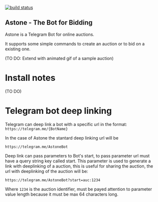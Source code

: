 [![build status](https://gitlab.com/gumino-node-apps/astone-bot/badges/master/build.svg)](https://gitlab.com/gumino-node-apps/astone-bot/commits/master)

## Astone - The Bot for Bidding

Astone is a Telegram Bot for online auctions.

It supports some simple commands to create an auction or to bid on a existing one.

(TO DO: Extend with animated gif of a sample auction)

# Install notes

(TO DO)


# Telegram bot deep linking

Telegram can deep link a bot with a specific url in the format:
`https://telegram.me/{BotName}`

In the case of Astone the stantard deep linking url will be

`https://telegram.me/AstoneBot`

Deep link can pass parameters to Bot's start, to pass parameter url must have a query string
key called start. This parameter is used to generate a link with deeplinking of a auction, this
is useful for sharing the auction, the url with deeplinking of the auction will be:

`https://telegram.me/AstoneBot?start=auc:1234`

Where `1234` is the auction identifier, must be payed attention to parameter value length because
it must be max 64 characters long.




